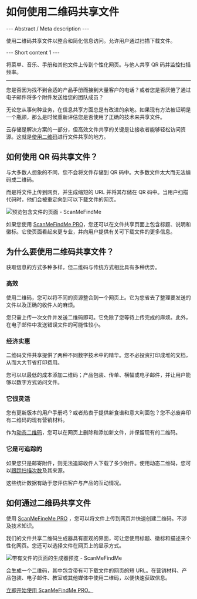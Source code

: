 <h1>如何使用二维码共享文件</h1>

--- Abstract / Meta description ---

使用二维码共享文件以整合和简化信息访问。允许用户通过扫描下载文件。

--- Short content 1 ---

将菜单、音乐、手册和其他文件上传到个性化网页。与他人共享 QR 码并监控扫描频率。

----------

<p>您是否因为找不到合适的产品手册而接到大量客户的电话？或者您是否厌倦了通过电子邮件将多个附件发送给您的团队成员？ </p>

<p>无论您从事何种业务，在信息共享方面总是有改进的余地。如果现有方法被证明是一个瓶颈，那么是时候重新评估您是否使用了正确的技术来共享文件。 </p>

<p>云存储是解决方案的一部分，但高效文件共享的关键是让接收者能够轻松访问资源。这就是<a href="#static:url">使用二维码</a>进行文件共享的地方。</p>

<h2>如何使用 QR 码共享文件？</h2>

<p>与大多数人想象的不同，您不会将文件存储到 QR 码中。大多数文件太大而无法编码成二维码。 </p>

<p>而是将文件上传到网页，并生成缩短的 URL 并将其存储在 QR 码中。当用户扫描代码时，他们会被重定向到可以下载文件的网页。 </p>

<p class="imageholder">
    <img src="https://media.scanmefindme.com/blog/about_dynamic_page/files/img 1 - 预览文件.png"
        alt="预览包含文件的页面 - ScanMeFindMe">
</p>

<p>如果您使用 <a href="#pro">ScanMeFindMe PRO</a>，您还可以在文件共享页面上包含标题、说明和徽标。它使页面看起来更专业，并向用户提供有关可下载文件的更多信息。 </p>

<h2>为什么要使用二维码共享文件？</h2>

<p>获取信息的方式多种多样，但二维码与传统方式相比具有多种优势。 </p>

<h3>高效</h3>

<p>使用二维码，您可以将不同的资源整合到一个网页上。它为您省去了整理要发送的文件以及正确的收件人的麻烦。 </p>

<p>您只需上传一次文件并发送二维码即可。它免除了您等待上传完成的麻烦。此外，在电子邮件中发送错误文件的可能性较小。 </p>

<h3>经济实惠</h3>

<p>二维码文件共享提供了两种不同数字技术中的精华。您不必投资打印成堆的文档，从而大大节省打印费用。 </p>

<p>您可以以最低的成本添加二维码；产品包装、传单、横幅或电子邮件，并让用户能够以数字方式访问文件。 </p>

<h3>它很灵活</h3>

<p>您有更新版本的用户手册吗？或者热衷于提供新食谱和意大利面包？您不必废弃印有二维码的现有营销材料。 </p>

<p>作为<a href="#about:product">动态二维码</a>，您可以在网页上删除和添加新文件，并保留现有的二维码。</p>

<h3>它是可追踪的</h3>

<p>如果您只是邮寄附件，则无法追踪收件人下载了多少附件。使用动态二维码，您可以<a href="#article:about_statistics">跟踪扫描次数</a>及其来源。 </p>

<p>这些统计数据有助于您评估客户与产品的互动情况。 </p>

<h2>如何通过二维码共享文件</h2>

<p>使用 <a href="#pro">ScanMeFineMe PRO</a> ，您可以将文件上传到网页并快速创建二维码。不涉及技术知识。 </p>

<p>我们的文件共享二维码生成器具有直观的界面，可让您使用标题、徽标和描述来个性化网页。您还可以选择文件在网页上的显示方式。 </p>

<p class="imageholder">
    <img src="https://media.scanmefindme.com/blog/about_dynamic_page/files/img 2 - 文件如何显示.png"
        alt="带有文件的页面的生成器预览 - ScanMeFindMe">
</p>

<p>会生成一个二维码，其中包含带有可下载文件的网页的短 URL。在营销材料、产品包装、电子邮件、教室或其他媒体中使用二维码，以便快速获取信息。 </p>

<p><a href="#pro">立即开始使用 ScanMeFindMe PRO。</a></p>
